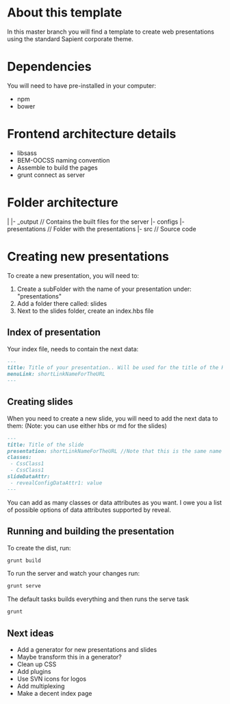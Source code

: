 # About this template

In this master branch you will find a template to create web presentations using the standard Sapient corporate theme.

# Dependencies

You will need to have pre-installed in your computer:

* npm
* bower

# Frontend architecture details

* libsass
* BEM-OOCSS naming convention
* Assemble to build the pages 
* grunt connect as server

# Folder architecture

|
|- _output // Contains the built files for the server
|- configs
|- presentations // Folder with the presentations
|- src // Source code


# Creating new presentations

To create a new presentation, you will need to:
1. Create a subFolder with the name of your presentation under: "presentations"
2. Add a folder there called: slides
3. Next to the slides folder, create an index.hbs file


## Index of presentation

Your index file, needs to contain the next data:

```md
---
title: Title of your presentation.. Will be used for the title of the HTML
menuLink: shortLinkNameForTheURL
---
```


## Creating slides
When you need to create a new slide, you will need to add the next data to them:
(Note: you can use either hbs or md for the slides)

```md
---
title: Title of the slide
presentation: shortLinkNameForTheURL //Note that this is the same name you used for menuLink
classes:
 - CssClass1
 - CssClass1
slideDataAttr:
 - revealConfigDataAttr1: value
---
```

You can add as many classes or data attributes as you want. I owe you a list of possible options of data attributes supported by reveal. 

## Running and building the presentation

To create the dist, run:
```js
grunt build
```

To run the server and watch your changes run:
```js
grunt serve
```


The default tasks builds everything and then runs the serve task
```js
grunt
```


## Next ideas
- Add a generator for new presentations and slides
- Maybe transform this in a generator?
- Clean up CSS
- Add plugins
- Use SVN icons for logos
- Add multiplexing
- Make a decent index page


